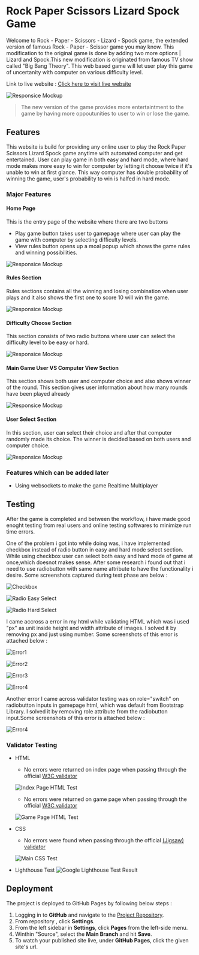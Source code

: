 # Rock Paper Scissors Lizard Spock Game

Welcome to Rock - Paper - Scissors - Lizard - Spock game, the extended version of famous Rock - Paper - Scissor game you may know. This modification to the original game is done by adding two more options | Lizard and Spock.This new modification is originated from famous TV show called "Big Bang Theory". This web based game will let user play this game of uncertanity with computer on various difficulty level.

Link to live website : [Click here to visit live website](https://susantshah.github.io/rock-paper-scissors-lizard-spock-game-project2/)

![Responsice Mockup](https://susantshah.github.io/rock-paper-scissors-lizard-spock-game-project2/documentation-assets/img/mobile-desktop-view-mockup.jpg)

> The new version of the game provides more entertaintment to the game by having more oppoutunities to user to win or lose the game.

## Features

This website is build for providing any online user to play the Rock Paper Scissors Lizard Spock game anytime with automated computer and get entertained. User can play game in both easy and hard mode, where hard mode makes more easy to win for computer by letting it choose twice if it's unable to win at first glance. This way computer has double probability of winning the game, user's probability to win is halfed in hard mode.

### Major Features

#### Home Page

This is the entry page of the website where there are two buttons

- Play game button takes user to gamepage where user can play the game with computer by selecting difficulty levels.
- View rules button opens up a moal popup which shows the game rules and winning possibilities.

![Responsice Mockup](https://susantshah.github.io/rock-paper-scissors-lizard-spock-game-project2/documentation-assets/img/homepage.jpg)

#### Rules Section

Rules sections contains all the winning and losing combination when user plays and it also shows the first one to score 10 will win the game.

![Responsice Mockup](https://susantshah.github.io/rock-paper-scissors-lizard-spock-game-project2/documentation-assets/img/rules-modal-design.jpg)

#### Difficulty Choose Section

This section consists of two radio buttons where user can select the difficulty level to be easy or hard.

![Responsice Mockup](https://susantshah.github.io/rock-paper-scissors-lizard-spock-game-project2/documentation-assets/img/difficulty-design.jpg)

#### Main Game User VS Computer View Section

This section shows both user and computer choice and also shows winner of the round. This section gives user information about how many rounds have been played already

![Responsice Mockup](https://susantshah.github.io/rock-paper-scissors-lizard-spock-game-project2/documentation-assets/img/game-view-user-computer.jpg)

#### User Select Section

In this section, user can select their choice and after that computer randomly made its choice. The winner is decided based on both users and computer choice.

![Responsice Mockup](https://susantshah.github.io/rock-paper-scissors-lizard-spock-game-project2/documentation-assets/img/user-select-section.jpg)

### Features which can be added later

- Using websockets to make the game Realtime Multiplayer

## Testing

After the game is completed and between the workflow, i have made good enoght testing from real users and online testing softwares to minimize run time errors.

One of the problem i got into while doing was, i have implemented checkbox instead of radio button in easy and hard mode select section. While using checkbox user can select both easy and hard mode of game at once,which doesnot makes sense. After some research i found out that i need to use radiobutton with same name attribute to have the functionality i desire. Some screenshots captured during test phase are below :

![Checkbox](https://susantshah.github.io/rock-paper-scissors-lizard-spock-game-project2/documentation-assets/img/errors/using-checkbox-error.png)

![Radio Easy Select](https://susantshah.github.io/rock-paper-scissors-lizard-spock-game-project2/documentation-assets/img/errors/using-radio-select-easy.png)

![Radio Hard Select](https://susantshah.github.io/rock-paper-scissors-lizard-spock-game-project2/documentation-assets/img/errors/using-radio-select-hard.png)

I came accross a error in my html while validating HTML which was i used "px" as unit inside height and width attribute of images. I solved it by removing px and just using number. Some screenshots of this error is attached below :

![Error1](https://susantshah.github.io/rock-paper-scissors-lizard-spock-game-project2/documentation-assets/img/errors/px-error1.jpg)

![Error2](https://susantshah.github.io/rock-paper-scissors-lizard-spock-game-project2/documentation-assets/img/errors/px-error2.jpg)

![Error3](https://susantshah.github.io/rock-paper-scissors-lizard-spock-game-project2/documentation-assets/img/errors/px-error3.jpg)

![Error4](https://susantshah.github.io/rock-paper-scissors-lizard-spock-game-project2/documentation-assets/img/errors/px-error4.jpg)

Another error I came across validator testing was on role="switch" on radiobutton inputs in gamepage html, which was default from Bootstrap Library. I solved it by removing role attribute from the radiobutton input.Some screenshots of this error is attached below :

![Error4](https://susantshah.github.io/rock-paper-scissors-lizard-spock-game-project2/documentation-assets/img/errors/role-error.jpg)

### Validator Testing

- HTML

  - No errors were returned on index page when passing through the official [W3C validator](https://validator.w3.org/nu/?doc=https%3A%2F%2Fsusantshah.github.io%2Frock-paper-scissors-lizard-spock-game-project2%2Findex.html)

  ![Index Page HTML Test](https://susantshah.github.io/rock-paper-scissors-lizard-spock-game-project2/documentation-assets/img/errors/index-html-check.jpg)

  - No errors were returned on game page when passing through the official [W3C validator](https://validator.w3.org/nu/?doc=https%3A%2F%2Fsusantshah.github.io%2Frock-paper-scissors-lizard-spock-game-project2%2Fgamepage.html)

  ![Game Page HTML Test](https://susantshah.github.io/rock-paper-scissors-lizard-spock-game-project2/documentation-assets/img/errors/gamepage-html-check.jpg)

- CSS

  - No errors were found when passing through the official [(Jigsaw) validator](https://jigsaw.w3.org/css-validator/validator?uri=https%3A%2F%2Fsusantshah.github.io%2Frock-paper-scissors-lizard-spock-game-project2%2Fassets%2Fcss%2Fmain.css&profile=css3svg&usermedium=all&warning=1&vextwarning=&lang=en)

  ![Main CSS Test](https://susantshah.github.io/rock-paper-scissors-lizard-spock-game-project2/documentation-assets/img/errors/main-css.jpg)

- Lighthouse Test
  ![Google Lighthouse Test Result](https://susantshah.github.io/rock-paper-scissors-lizard-spock-game-project2/documentation-assets/img/errors/lighthouse.jpg)

## Deployment

The project is deployed to GitHub Pages by following below steps :

1. Logging in to **GitHub** and navigate to the [Project Repository](https://github.com/Susantshah/rock-paper-scissors-lizard-spock-game-project2).
2. From repository , click **Settings**.
3. From the left sidebar in **Settings**, click **Pages** from the left-side menu.
4. Winthin "Source", select the **Main Branch** and hit **Save**.
5. To watch your published site live, under **GitHub Pages**, click the given site's url.
